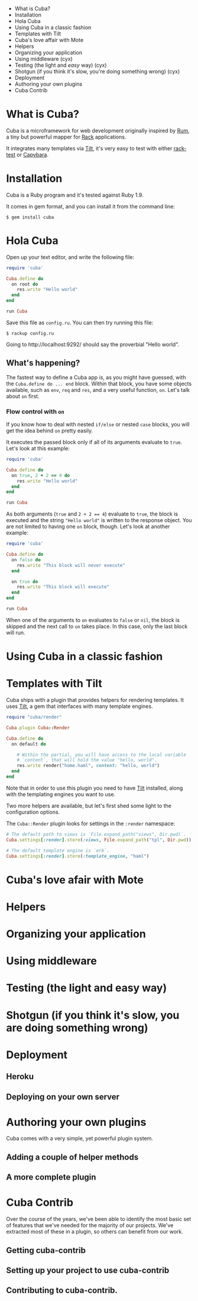 - What is Cuba?
- Installation
- Hola Cuba
- Using Cuba in a classic fashion
- Templates with Tilt
- Cuba's love affair with Mote
- Helpers
- Organizing your application
- Using middleware (cyx)
- Testing (the light and _easy_ way) (cyx)
- Shotgun (if you think it's slow, you're doing something wrong) (cyx)
- Deployment
- Authoring your own plugins
- Cuba Contrib

# What is Cuba?

Cuba is a microframework for web development originally inspired by
[Rum][rum], a tiny but powerful mapper for [Rack][rack] applications.

It integrates many templates via [Tilt][tilt], it's very easy to test
with either [rack-test][rack-test] or [Capybara][capybara].

# Installation

Cuba is a Ruby program and it's tested against Ruby 1.9.

It comes in gem format, and you can install it from the command line:

    $ gem install cuba

# Hola Cuba

Open up your text editor, and write the following file:

```ruby
require 'cuba'

Cuba.define do
  on root do
    res.write "Hello world"
  end
end

run Cuba
```

Save this file as `config.ru`. You can then try running this file:

```term
$ rackup config.ru
```

Going to http://localhost:9292/ should say the proverbial "Hello world".

## What's happening?

The fastest way to define a Cuba app is, as you might have guessed,
with the `Cuba.define do ... end` block. Within that block, you have
some objects available, such as `env`, `req` and `res`, and a very
useful function, `on`. Let's talk about `on` first.

### Flow control with `on`

If you know how to deal with nested `if/else` or nested `case` blocks,
you will get the idea behind `on` pretty easily.

It executes the passed block only if all of its arguments evaluate to
`true`. Let's look at this example:

```ruby
require 'cuba'

Cuba.define do
  on true, 2 + 2 == 4 do
    res.write "Hello world"
  end
end

run Cuba
```

As both arguments (`true` and `2 + 2 == 4`) evaluate to `true`, the
block is executed and the string `"Hello world"` is written to the
response object. You are not limited to having one `on` block, though.
Let's look at another example:

```ruby
require 'cuba'

Cuba.define do
  on false do
    res.write "This block will never execute"
  end

  on true do
    res.write "This block will execute"
  end
end

run Cuba
```

When one of the arguments to `on` evaluates to `false` or `nil`, the
block is skipped and the next call to `on` takes place. In this case,
only the last block will run.

# Using Cuba in a classic fashion

# Templates with Tilt

Cuba ships with a plugin that provides helpers for rendering
templates. It uses [Tilt][tilt], a gem that interfaces with many
template engines.

``` ruby
require "cuba/render"

Cuba.plugin Cuba::Render

Cuba.define do
  on default do

    # Within the partial, you will have access to the local variable
    # `content`, that will hold the value "hello, world".
    res.write render("home.haml", content: "hello, world")
  end
end
```

Note that in order to use this plugin you need to have [Tilt][tilt]
installed, along with the templating engines you want to use.

Two more helpers are available, but let's first shed some light to the
configuration options.

The `Cuba::Render` plugin looks for settings in the `:render`
namespace:

```ruby
# The default path to views is `File.expand_path("views", Dir.pwd)`.
Cuba.settings[:render].store(:views, File.expand_path("tpl", Dir.pwd))

# The default template engine is `erb`.
Cuba.settings[:render].store(:template_engine, "haml")
```

# Cuba's love afair with Mote

# Helpers

# Organizing your application

# Using middleware

# Testing (the light and easy way)

# Shotgun (if you think it's slow, you are doing something wrong)

# Deployment

## Heroku

## Deploying on your own server

# Authoring your own plugins

Cuba comes with a very simple, yet powerful plugin system.

## Adding a couple of helper methods

## A more complete plugin

# Cuba Contrib

Over the course of the years, we've been able to identify the most basic
set of features that we've needed for the majority of our projects. We've
extracted most of these in a plugin, so others can benefit from our work.

## Getting cuba-contrib

## Setting up your project to use cuba-contrib

## Contributing to cuba-contrib.

[rum]: http://github.com/chneukirchen/rum
[rack]: http://github.com/chneukirchen/rack
[tilt]: http://github.com/rtomayko/tilt
[capybara]: http://github.com/jnicklas/capybara
[rack-test]: https://github.com/brynary/rack-test
